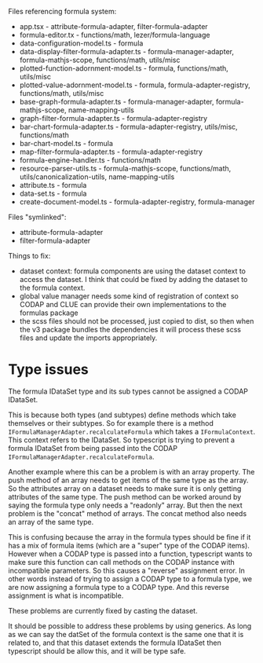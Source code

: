 Files referencing formula system:
- app.tsx - attribute-formula-adapter, filter-formula-adapter
- formula-editor.tx - functions/math, lezer/formula-language
- data-configuration-model.ts - formula
- data-display-filter-formula-adapter.ts - formula-manager-adapter, formula-mathjs-scope, functions/math, utils/misc
- plotted-function-adornment-model.ts - formula, functions/math, utils/misc
- plotted-value-adornment-model.ts -  formula, formula-adapter-registry, functions/math, utils/misc
- base-graph-formula-adapter.ts - formula-manager-adapter, formula-mathjs-scope, name-mapping-utils
- graph-filter-formula-adapter.ts - formula-adapter-registry
- bar-chart-formula-adapter.ts - formula-adapter-registry, utils/misc, functions/math
- bar-chart-model.ts - formula
- map-filter-formula-adapter.ts - formula-adapter-registry
- formula-engine-handler.ts - functions/math
- resource-parser-utils.ts - formula-mathjs-scope, functions/math, utils/canonicalization-utils, name-mapping-utils
- attribute.ts - formula
- data-set.ts - formula
- create-document-model.ts - formula-adapter-registry, formula-manager

Files "symlinked":
- attribute-formula-adapter
- filter-formula-adapter

Things to fix:
- dataset context: formula components are using the dataset context to access the dataset. I think that could be fixed by adding the dataset to the formula context.
- global value manager needs some kind of registration of context so CODAP and CLUE can provide their own implementations to the formulas package
- the scss files should not be processed, just copied to dist, so then when the v3 package bundles the dependencies it will process these scss files and update the imports appropriately.

# Type issues
The formula IDataSet type and its sub types cannot be assigned a CODAP IDataSet.

This is because both types (and subtypes) define methods which take themselves or their subtypes. So for example there is a method `IFormulaManagerAdapter.recalculateFormula` which takes a `IFormulaContext`. This context refers to the IDataSet. So typescript is trying to prevent a formula IDataSet from being passed into the CODAP `IFormulaManagerAdapter.recalculateFormula`.

Another example where this can be a problem is with an array property. The push method of an array needs to get items of the same type as the array. So the attributes array on a dataset needs to make sure it is only getting attributes of the same type. The push method can be worked around by saying the formula type only needs a "readonly" array. But then the next problem is the "concat" method of arrays. The concat method also needs an array of the same type.

This is confusing because the array in the formula types should be fine if it has a mix of formula items (which are a "super" type of the CODAP items). However when a CODAP type is passed into a function, typescript wants to make sure this function can call methods on the CODAP instance with incompatible parameters. So this causes a "reverse" assignment error. In other words instead of trying to assign a CODAP type to a formula type, we are now assigning a formula type to a CODAP type. And this reverse assignment is what is incompatible.

These problems are currently fixed by casting the dataset.

It should be possible to address these problems by using generics. As long as we can say the datSet of the formula context is the same one that it is related to, and that this dataset extends the formula IDataSet then typescript should be allow this, and it will be type safe.
